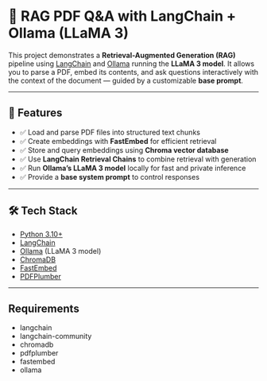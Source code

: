 # 📄 RAG PDF Q&A with LangChain + Ollama (LLaMA 3)

This project demonstrates a **Retrieval-Augmented Generation (RAG)** pipeline using [LangChain](https://www.langchain.com/) and [Ollama](https://ollama.ai/) running the **LLaMA 3 model**. It allows you to parse a PDF, embed its contents, and ask questions interactively with the context of the document — guided by a customizable **base prompt**.

---

## 🚀 Features
- ✅ Load and parse PDF files into structured text chunks  
- ✅ Create embeddings with **FastEmbed** for efficient retrieval  
- ✅ Store and query embeddings using **Chroma vector database**  
- ✅ Use **LangChain Retrieval Chains** to combine retrieval with generation  
- ✅ Run **Ollama’s LLaMA 3 model** locally for fast and private inference  
- ✅ Provide a **base system prompt** to control responses  

---

## 🛠️ Tech Stack
- [Python 3.10+](https://www.python.org/)  
- [LangChain](https://github.com/langchain-ai/langchain)  
- [Ollama](https://ollama.ai) (LLaMA 3 model)  
- [ChromaDB](https://www.trychroma.com/)  
- [FastEmbed](https://github.com/qdrant/fastembed)  
- [PDFPlumber](https://github.com/jsvine/pdfplumber)  

---

## Requirements
- langchain
- langchain-community
- chromadb
- pdfplumber
- fastembed
- ollama

